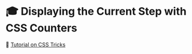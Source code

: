 # :mortar_board: Displaying the Current Step with CSS Counters

:link: [Tutorial on CSS Tricks](https://css-tricks.com/displaying-the-current-step-with-css-counters/)
